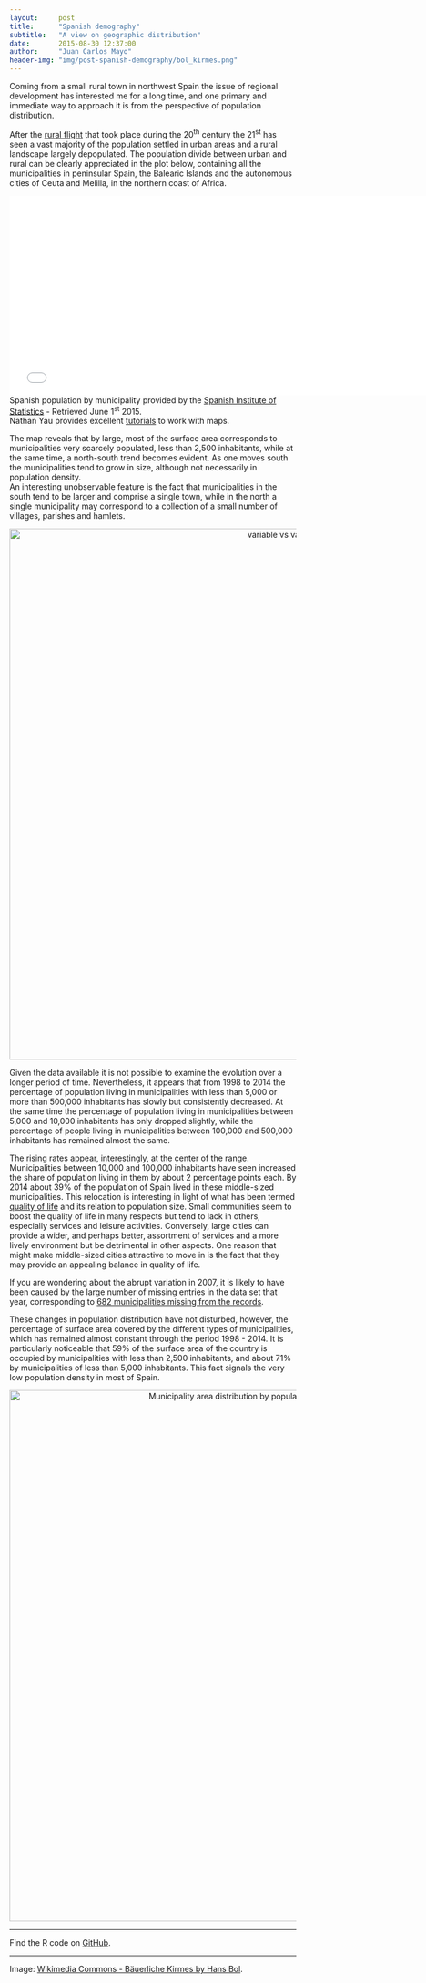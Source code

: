```yaml
---
layout:     post
title:      "Spanish demography"
subtitle:   "A view on geographic distribution"
date:       2015-08-30 12:37:00
author:     "Juan Carlos Mayo"
header-img: "img/post-spanish-demography/bol_kirmes.png"
---
```



Coming from a small rural town in northwest Spain the issue of regional development has interested me for a long time, and one primary and immediate way to approach it is from the perspective of population distribution.

After the <a href="https://en.wikipedia.org/wiki/Rural_flight" target="_blank">rural flight</a> that took place during the 20<sup>th</sup> century the 21<sup>st</sup> has seen a vast majority of the population settled in urban areas and a rural landscape largely depopulated. The population divide between urban and rural can be clearly appreciated in the plot below, containing all the municipalities in peninsular Spain, the Balearic Islands and the autonomous cities of Ceuta and Melilla, in the northern coast of Africa.


<iframe width="750" height="350" frameborder="0" seamless="seamless" scrolling="no"
src="{{ site.baseurl }}/img/post-spanish-demography/leaf_map.html"></iframe>
<div id="image-credit">Spanish population by municipality provided by the <a href="http://www.ine.es/" target="_blank">Spanish Institute of Statistics</a> - Retrieved June 1<sup>st</sup> 2015.  
</div>
<div id="image-credit">
Nathan Yau provides excellent <a href="http://flowingdata.com/category/tutorials/" target="_blank">tutorials</a> to work with maps.
</div>

The map reveals that by large, most of the surface area corresponds to municipalities very scarcely populated, less than 2,500 inhabitants, while at the same time, a north-south trend becomes evident. As one moves south the municipalities tend to grow in size, although not necessarily in population density.  
An interesting unobservable feature is the fact that municipalities in the south tend to be larger and comprise a single town, while in the north a single municipality may correspond to a collection of a small number of villages, parishes and hamlets.


<div>
    <a href="https://plot.ly/~jcarlosmayo/294/" target="_blank" title="variable vs value" style="display: block; text-align: center;"><img src="https://plot.ly/~jcarlosmayo/294.png" alt="variable vs value" style="max-width: 100%;width: 932px;"  width="932" onerror="this.onerror=null;this.src='https://plot.ly/404.png';" /></a>
    <script data-plotly="jcarlosmayo:294"  src="https://plot.ly/embed.js" async></script>
</div>


Given the data available it is not possible to examine the evolution over a longer period of time. Nevertheless, it appears that from 1998 to 2014 the percentage of population living in municipalities with less than 5,000 or more than 500,000 inhabitants has slowly but consistently decreased. At the same time the percentage of population living in municipalities between 5,000 and 10,000 inhabitants has only dropped slightly, while the percentage of people living in municipalities between 100,000 and 500,000 inhabitants has remained almost the same.

The rising rates appear, interestingly, at the center of the range. Municipalities between 10,000 and 100,000 inhabitants have seen increased the share of population living in them by about 2 percentage points each. By 2014 about 39% of the population of Spain lived in these middle-sized municipalities. This relocation is interesting in light of what has been termed <a href="https://en.wikipedia.org/wiki/Quality_of_life" target="_blank">quality of life</a> and its relation to population size. Small communities seem to boost the quality of life in many respects but tend to lack in others, especially services and leisure activities. Conversely, large cities can provide a wider, and perhaps better, assortment of services and a more lively environment but be detrimental in other aspects. One reason that might make middle-sized cities attractive to move in is the fact that they may provide an appealing balance in quality of life.

If you are wondering about the abrupt variation in 2007, it is likely to have been caused by the large number of missing entries in the data set that year, corresponding to <a href="https://www.dropbox.com/s/o0tpcevznygag4q/pop_distribution_2007.png?dl=0" target="_blank">682 municipalities missing from the records</a>.

These changes in population distribution have not disturbed, however, the percentage of surface area covered by the different types of municipalities, which has remained almost constant through the period 1998 - 2014. It is particularly noticeable that 59% of the surface area of the country is occupied by municipalities with less than 2,500 inhabitants,  and about 71% by municipalities of less than 5,000 inhabitants. This fact signals the very low population density in most of Spain.

<div>
    <a href="https://plot.ly/~jcarlosmayo/350/" target="_blank" title="Municipality area distribution by population level in percentage points" style="display: block; text-align: center;"><img src="https://plot.ly/~jcarlosmayo/350.png" alt="Municipality area distribution by population level in percentage points" style="max-width: 100%;width: 932px;"  width="932" onerror="this.onerror=null;this.src='https://plot.ly/404.png';" /></a>
    <script data-plotly="jcarlosmayo:350"  src="https://plot.ly/embed.js" async></script>
</div>


---

Find the R code on <a target="_blank" href="http://github.com/jcarlosmayo/spanish_demography">GitHub</a>.

---

<div id="image-credit">Image: <a href="https://commons.wikimedia.org/wiki/File:Hans_Bol_001.jpg">Wikimedia Commons - Bäuerliche Kirmes by Hans Bol</a>.</div>
